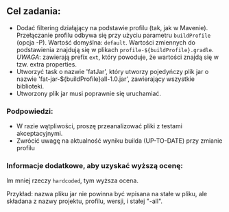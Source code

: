 ## Cel zadania:

* Dodać filtering działąjący na podstawie profilu (tak, jak w Mavenie). Przełączanie profilu odbywa się przy użyciu parametru `buildProfile` (opcja -P). Wartość domyślna: `default`. Wartości zmiennych do podstawienia znajdują się w plikach `profile-${buildProfile}.gradle`. *UWAGA*: zawierają prefix `ext`, który powoduje, że wartości znajdą się w tzw. extra properties. 
* Utworzyć task o nazwie 'fatJar', który utworzy pojedyńczy plik jar o nazwie 'fat-jar-${buildProfile}all-1.0.jar', zawierający wszystkie biblioteki.
* Utworzony plik jar musi poprawnie się uruchamiać.

### Podpowiedzi:
* W razie wątpliwości, proszę przeanalizować pliki z testami akceptacyjnymi.
* Zwrócić uwagę na aktualność wyniku builda (UP-TO-DATE) przy zmianie profilu

### Informacje dodatkowe, aby uzyskać wyższą ocenę:
Im mniej rzeczy `hardcoded`, tym wyższa ocena.

Przykład: nazwa pliku jar nie powinna być wpisana na stałe w pliku, ale składana z nazwy projektu, profilu, wersji, i stałej "-all".
